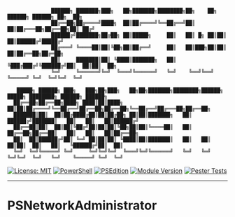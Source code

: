 ```
              ██████╗ ███████╗███╗   ██╗███████╗████████╗██╗    ██╗ ██████╗ ██████╗ ██╗  ██╗
              ██╔══██╗██╔════╝████╗  ██║██╔════╝╚══██╔══╝██║    ██║██╔═══██╗██╔══██╗██║ ██╔╝
              ██████╔╝███████╗██╔██╗ ██║█████╗     ██║   ██║ █╗ ██║██║   ██║██████╔╝█████╔╝ 
              ██╔═══╝ ╚════██║██║╚██╗██║██╔══╝     ██║   ██║███╗██║██║   ██║██╔══██╗██╔═██╗ 
              ██║     ███████║██║ ╚████║███████╗   ██║   ╚███╔███╔╝╚██████╔╝██║  ██║██║  ██╗
              ╚═╝     ╚══════╝╚═╝  ╚═══╝╚══════╝   ╚═╝    ╚══╝╚══╝  ╚═════╝ ╚═╝  ╚═╝╚═╝  ╚═╝
                                                                                  
   █████╗ ██████╗ ███╗   ███╗██╗███╗   ██╗██╗███████╗████████╗██████╗  █████╗ ████████╗ ██████╗ ██████╗ 
  ██╔══██╗██╔══██╗████╗ ████║██║████╗  ██║██║██╔════╝╚══██╔══╝██╔══██╗██╔══██╗╚══██╔══╝██╔═══██╗██╔══██╗
  ███████║██║  ██║██╔████╔██║██║██╔██╗ ██║██║███████╗   ██║   ██████╔╝███████║   ██║   ██║   ██║██████╔╝
  ██╔══██║██║  ██║██║╚██╔╝██║██║██║╚██╗██║██║╚════██║   ██║   ██╔══██╗██╔══██║   ██║   ██║   ██║██╔══██╗
  ██║  ██║██████╔╝██║ ╚═╝ ██║██║██║ ╚████║██║███████║   ██║   ██║  ██║██║  ██║   ██║   ╚██████╔╝██║  ██║
  ╚═╝  ╚═╝╚═════╝ ╚═╝     ╚═╝╚═╝╚═╝  ╚═══╝╚═╝╚══════╝   ╚═╝   ╚═╝  ╚═╝╚═╝  ╚═╝   ╚═╝    ╚═════╝ ╚═╝  ╚═╝
```

[![License: MIT](https://img.shields.io/badge/License-MIT-blue.svg)](LICENSE)
[![PowerShell](https://img.shields.io/badge/PowerShell-5.1%2B-blue.svg)](https://github.com/PowerShell/PowerShell)
[![PSEdition](https://img.shields.io/badge/PSEdition-Desktop%20%7C%20Core-blue.svg)](https://github.com/PowerShell/PowerShell)
[![Module Version](https://img.shields.io/badge/Version-0.1.0-brightgreen.svg)](PSNetworkAdministrator/PSNetworkAdministrator.psd1)
[![Pester Tests](https://img.shields.io/badge/Tests-Pester%205.0-brightgreen.svg)](Tests/Start-Tests.ps1)

---

# PSNetworkAdministrator

